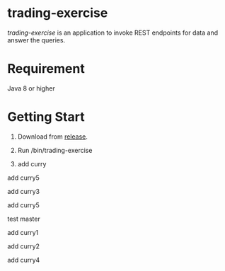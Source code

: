 # trading-exercise
*trading-exercise* is an application to invoke REST endpoints for data and answer the queries. 

# Requirement
Java 8 or higher

# Getting Start

1. Download from [release](https://github.com/curryshih/trading-exercise/releases).

2. Run /bin/trading-exercise

3. add curry


add curry5

add curry3

add curry5

test master

add curry1

add curry2

add curry4

